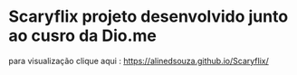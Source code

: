# Scaryflix projeto desenvolvido junto ao cusro da Dio.me

para visualização clique aqui : https://alinedsouza.github.io/Scaryflix/
